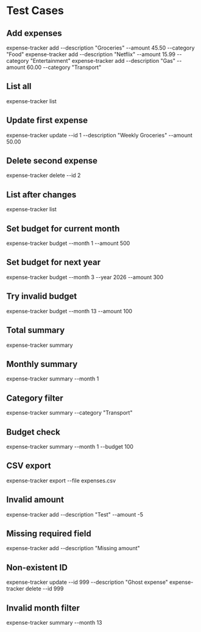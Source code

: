 # Test Cases

## Add expenses

expense-tracker add --description "Groceries" --amount 45.50 --category "Food"
expense-tracker add --description "Netflix" --amount 15.99 --category "Entertainment"
expense-tracker add --description "Gas" --amount 60.00 --category "Transport"

## List all

expense-tracker list

## Update first expense

expense-tracker update --id 1 --description "Weekly Groceries" --amount 50.00

## Delete second expense

expense-tracker delete --id 2

## List after changes

expense-tracker list

## Set budget for current month

expense-tracker budget --month 1 --amount 500

## Set budget for next year

expense-tracker budget --month 3 --year 2026 --amount 300

## Try invalid budget

expense-tracker budget --month 13 --amount 100

## Total summary

expense-tracker summary

## Monthly summary

expense-tracker summary --month 1

## Category filter

expense-tracker summary --category "Transport"

## Budget check

expense-tracker summary --month 1 --budget 100

## CSV export

expense-tracker export --file expenses.csv

## Invalid amount

expense-tracker add --description "Test" --amount -5

## Missing required field

expense-tracker add --description "Missing amount"

## Non-existent ID

expense-tracker update --id 999 --description "Ghost expense"
expense-tracker delete --id 999

## Invalid month filter

expense-tracker summary --month 13
